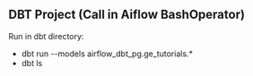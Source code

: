 ## DBT Project (Call in Aiflow BashOperator)
Run in dbt directory:
* dbt run --models airflow_dbt_pg.ge_tutorials.*
* dbt ls
